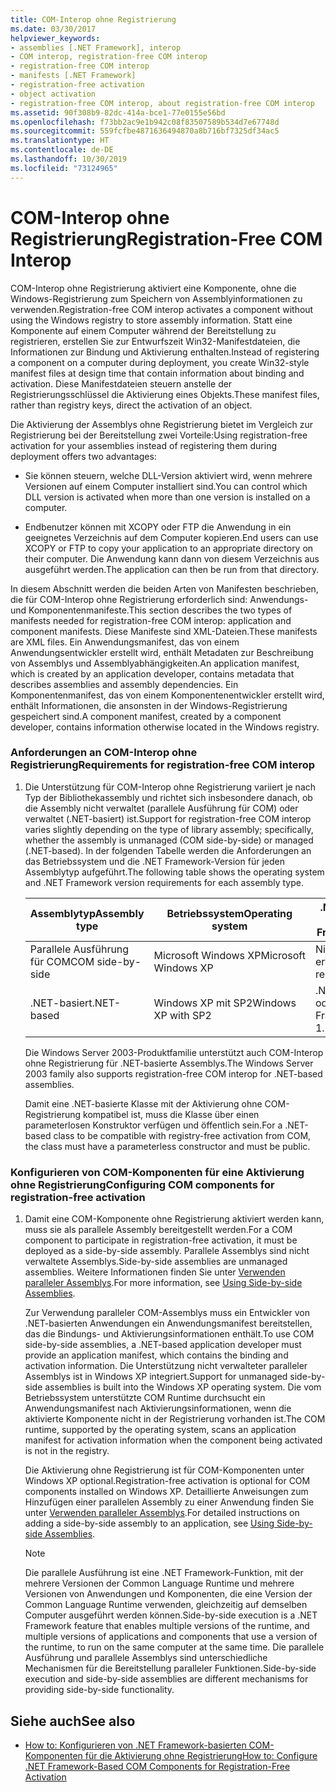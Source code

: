```yaml
---
title: COM-Interop ohne Registrierung
ms.date: 03/30/2017
helpviewer_keywords:
- assemblies [.NET Framework], interop
- COM interop, registration-free COM interop
- registration-free COM interop
- manifests [.NET Framework]
- registration-free activation
- object activation
- registration-free COM interop, about registration-free COM interop
ms.assetid: 90f308b9-82dc-414a-bce1-77e0155e56bd
ms.openlocfilehash: f73bb2ac9e1b942c08f83507589b534d7e67748d
ms.sourcegitcommit: 559fcfbe4871636494870a8b716bf7325df34ac5
ms.translationtype: HT
ms.contentlocale: de-DE
ms.lasthandoff: 10/30/2019
ms.locfileid: "73124965"
---
```

# <a name="registration-free-com-interop"></a><span data-ttu-id="2313b-102">COM-Interop ohne Registrierung</span><span class="sxs-lookup"><span data-stu-id="2313b-102">Registration-Free COM Interop</span></span>
<span data-ttu-id="2313b-103">COM-Interop ohne Registrierung aktiviert eine Komponente, ohne die Windows-Registrierung zum Speichern von Assemblyinformationen zu verwenden.</span><span class="sxs-lookup"><span data-stu-id="2313b-103">Registration-free COM interop activates a component without using the Windows registry to store assembly information.</span></span> <span data-ttu-id="2313b-104">Statt eine Komponente auf einem Computer während der Bereitstellung zu registrieren, erstellen Sie zur Entwurfszeit Win32-Manifestdateien, die Informationen zur Bindung und Aktivierung enthalten.</span><span class="sxs-lookup"><span data-stu-id="2313b-104">Instead of registering a component on a computer during deployment, you create Win32-style manifest files at design time that contain information about binding and activation.</span></span> <span data-ttu-id="2313b-105">Diese Manifestdateien steuern anstelle der Registrierungsschlüssel die Aktivierung eines Objekts.</span><span class="sxs-lookup"><span data-stu-id="2313b-105">These manifest files, rather than registry keys, direct the activation of an object.</span></span>  
  
 <span data-ttu-id="2313b-106">Die Aktivierung der Assemblys ohne Registrierung bietet im Vergleich zur Registrierung bei der Bereitstellung zwei Vorteile:</span><span class="sxs-lookup"><span data-stu-id="2313b-106">Using registration-free activation for your assemblies instead of registering them during deployment offers two advantages:</span></span>  
  
- <span data-ttu-id="2313b-107">Sie können steuern, welche DLL-Version aktiviert wird, wenn mehrere Versionen auf einem Computer installiert sind.</span><span class="sxs-lookup"><span data-stu-id="2313b-107">You can control which DLL version is activated when more than one version is installed on a computer.</span></span>  
  
- <span data-ttu-id="2313b-108">Endbenutzer können mit XCOPY oder FTP die Anwendung in ein geeignetes Verzeichnis auf dem Computer kopieren.</span><span class="sxs-lookup"><span data-stu-id="2313b-108">End users can use XCOPY or FTP to copy your application to an appropriate directory on their computer.</span></span> <span data-ttu-id="2313b-109">Die Anwendung kann dann von diesem Verzeichnis aus ausgeführt werden.</span><span class="sxs-lookup"><span data-stu-id="2313b-109">The application can then be run from that directory.</span></span>  
  
 <span data-ttu-id="2313b-110">In diesem Abschnitt werden die beiden Arten von Manifesten beschrieben, die für COM-Interop ohne Registrierung erforderlich sind: Anwendungs- und Komponentenmanifeste.</span><span class="sxs-lookup"><span data-stu-id="2313b-110">This section describes the two types of manifests needed for registration-free COM interop: application and component manifests.</span></span> <span data-ttu-id="2313b-111">Diese Manifeste sind XML-Dateien.</span><span class="sxs-lookup"><span data-stu-id="2313b-111">These manifests are XML files.</span></span> <span data-ttu-id="2313b-112">Ein Anwendungsmanifest, das von einem Anwendungsentwickler erstellt wird, enthält Metadaten zur Beschreibung von Assemblys und Assemblyabhängigkeiten.</span><span class="sxs-lookup"><span data-stu-id="2313b-112">An application manifest, which is created by an application developer, contains metadata that describes assemblies and assembly dependencies.</span></span> <span data-ttu-id="2313b-113">Ein Komponentenmanifest, das von einem Komponentenentwickler erstellt wird, enthält Informationen, die ansonsten in der Windows-Registrierung gespeichert sind.</span><span class="sxs-lookup"><span data-stu-id="2313b-113">A component manifest, created by a component developer, contains information otherwise located in the Windows registry.</span></span>  
  
### <a name="requirements-for-registration-free-com-interop"></a><span data-ttu-id="2313b-114">Anforderungen an COM-Interop ohne Registrierung</span><span class="sxs-lookup"><span data-stu-id="2313b-114">Requirements for registration-free COM interop</span></span>  
  
1. <span data-ttu-id="2313b-115">Die Unterstützung für COM-Interop ohne Registrierung variiert je nach Typ der Bibliothekassembly und richtet sich insbesondere danach, ob die Assembly nicht verwaltet (parallele Ausführung für COM) oder verwaltet (.NET-basiert) ist.</span><span class="sxs-lookup"><span data-stu-id="2313b-115">Support for registration-free COM interop varies slightly depending on the type of library assembly; specifically, whether the assembly is unmanaged (COM side-by-side) or managed (.NET-based).</span></span> <span data-ttu-id="2313b-116">In der folgenden Tabelle werden die Anforderungen an das Betriebssystem und die .NET Framework-Version für jeden Assemblytyp aufgeführt.</span><span class="sxs-lookup"><span data-stu-id="2313b-116">The following table shows the operating system and .NET Framework version requirements for each assembly type.</span></span>  
  
    |<span data-ttu-id="2313b-117">Assemblytyp</span><span class="sxs-lookup"><span data-stu-id="2313b-117">Assembly type</span></span>|<span data-ttu-id="2313b-118">Betriebssystem</span><span class="sxs-lookup"><span data-stu-id="2313b-118">Operating system</span></span>|<span data-ttu-id="2313b-119">.NET Framework-Version</span><span class="sxs-lookup"><span data-stu-id="2313b-119">.NET Framework version</span></span>|  
    |-------------------|----------------------|----------------------------|  
    |<span data-ttu-id="2313b-120">Parallele Ausführung für COM</span><span class="sxs-lookup"><span data-stu-id="2313b-120">COM side-by-side</span></span>|<span data-ttu-id="2313b-121">Microsoft Windows XP</span><span class="sxs-lookup"><span data-stu-id="2313b-121">Microsoft Windows XP</span></span>|<span data-ttu-id="2313b-122">Nicht erforderlich</span><span class="sxs-lookup"><span data-stu-id="2313b-122">Not required.</span></span>|  
    |<span data-ttu-id="2313b-123">.NET-basiert</span><span class="sxs-lookup"><span data-stu-id="2313b-123">.NET-based</span></span>|<span data-ttu-id="2313b-124">Windows XP mit SP2</span><span class="sxs-lookup"><span data-stu-id="2313b-124">Windows XP with SP2</span></span>|<span data-ttu-id="2313b-125">.NET Framework 1.1 oder höher</span><span class="sxs-lookup"><span data-stu-id="2313b-125">NET Framework version 1.1 or later.</span></span>|  
  
     <span data-ttu-id="2313b-126">Die Windows Server 2003-Produktfamilie unterstützt auch COM-Interop ohne Registrierung für .NET-basierte Assemblys.</span><span class="sxs-lookup"><span data-stu-id="2313b-126">The Windows Server 2003 family also supports registration-free COM interop for .NET-based assemblies.</span></span>  
  
     <span data-ttu-id="2313b-127">Damit eine .NET-basierte Klasse mit der Aktivierung ohne COM-Registrierung kompatibel ist, muss die Klasse über einen parameterlosen Konstruktor verfügen und öffentlich sein.</span><span class="sxs-lookup"><span data-stu-id="2313b-127">For a .NET-based class to be compatible with registry-free activation from COM, the class must have a parameterless constructor and must be public.</span></span>  
  
### <a name="configuring-com-components-for-registration-free-activation"></a><span data-ttu-id="2313b-128">Konfigurieren von COM-Komponenten für eine Aktivierung ohne Registrierung</span><span class="sxs-lookup"><span data-stu-id="2313b-128">Configuring COM components for registration-free activation</span></span>  
  
1. <span data-ttu-id="2313b-129">Damit eine COM-Komponente ohne Registrierung aktiviert werden kann, muss sie als parallele Assembly bereitgestellt werden.</span><span class="sxs-lookup"><span data-stu-id="2313b-129">For a COM component to participate in registration-free activation, it must be deployed as a side-by-side assembly.</span></span> <span data-ttu-id="2313b-130">Parallele Assemblys sind nicht verwaltete Assemblys.</span><span class="sxs-lookup"><span data-stu-id="2313b-130">Side-by-side assemblies are unmanaged assemblies.</span></span>  <span data-ttu-id="2313b-131">Weitere Informationen finden Sie unter [Verwenden paralleler Assemblys](/windows/desktop/SbsCs/using-side-by-side-assemblies).</span><span class="sxs-lookup"><span data-stu-id="2313b-131">For more information, see [Using Side-by-side Assemblies](/windows/desktop/SbsCs/using-side-by-side-assemblies).</span></span>  
  
     <span data-ttu-id="2313b-132">Zur Verwendung paralleler COM-Assemblys muss ein Entwickler von .NET-basierten Anwendungen ein Anwendungsmanifest bereitstellen, das die Bindungs- und Aktivierungsinformationen enthält.</span><span class="sxs-lookup"><span data-stu-id="2313b-132">To use COM side-by-side assemblies, a .NET-based application developer must provide an application manifest, which contains the binding and activation information.</span></span> <span data-ttu-id="2313b-133">Die Unterstützung nicht verwalteter paralleler Assemblys ist in Windows XP integriert.</span><span class="sxs-lookup"><span data-stu-id="2313b-133">Support for unmanaged side-by-side assemblies is built into the Windows XP operating system.</span></span> <span data-ttu-id="2313b-134">Die vom Betriebssystem unterstützte COM Runtime durchsucht ein Anwendungsmanifest nach Aktivierungsinformationen, wenn die aktivierte Komponente nicht in der Registrierung vorhanden ist.</span><span class="sxs-lookup"><span data-stu-id="2313b-134">The COM runtime, supported by the operating system, scans an application manifest for activation information when the component being activated is not in the registry.</span></span>  
  
     <span data-ttu-id="2313b-135">Die Aktivierung ohne Registrierung ist für COM-Komponenten unter Windows XP optional.</span><span class="sxs-lookup"><span data-stu-id="2313b-135">Registration-free activation is optional for COM components installed on Windows XP.</span></span> <span data-ttu-id="2313b-136">Detaillierte Anweisungen zum Hinzufügen einer parallelen Assembly zu einer Anwendung finden Sie unter [Verwenden paralleler Assemblys](/windows/desktop/SbsCs/using-side-by-side-assemblies).</span><span class="sxs-lookup"><span data-stu-id="2313b-136">For detailed instructions on adding a side-by-side assembly to an application, see [Using Side-by-side Assemblies](/windows/desktop/SbsCs/using-side-by-side-assemblies).</span></span>  
  
    > [!NOTE]
    > <span data-ttu-id="2313b-137">Die parallele Ausführung ist eine .NET Framework-Funktion, mit der mehrere Versionen der Common Language Runtime und mehrere Versionen von Anwendungen und Komponenten, die eine Version der Common Language Runtime verwenden, gleichzeitig auf demselben Computer ausgeführt werden können.</span><span class="sxs-lookup"><span data-stu-id="2313b-137">Side-by-side execution is a .NET Framework feature that enables multiple versions of the runtime, and multiple versions of applications and components that use a version of the runtime, to run on the same computer at the same time.</span></span> <span data-ttu-id="2313b-138">Die parallele Ausführung und parallele Assemblys sind unterschiedliche Mechanismen für die Bereitstellung paralleler Funktionen.</span><span class="sxs-lookup"><span data-stu-id="2313b-138">Side-by-side execution and side-by-side assemblies are different mechanisms for providing side-by-side functionality.</span></span>  
  
## <a name="see-also"></a><span data-ttu-id="2313b-139">Siehe auch</span><span class="sxs-lookup"><span data-stu-id="2313b-139">See also</span></span>

- [<span data-ttu-id="2313b-140">How to: Konfigurieren von .NET Framework-basierten COM-Komponenten für die Aktivierung ohne Registrierung</span><span class="sxs-lookup"><span data-stu-id="2313b-140">How to: Configure .NET Framework-Based COM Components for Registration-Free Activation</span></span>](configure-net-framework-based-com-components-for-reg.md)
